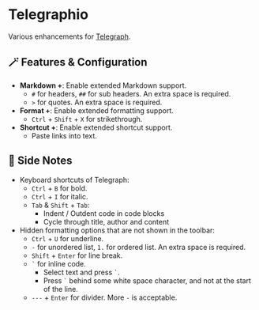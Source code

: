 # Telegraphio

Various enhancements for [Telegraph](https://telegra.ph/).

## 🪄 Features & Configuration

- **Markdown +**: Enable extended Markdown support.
    - `#` for headers, `##` for sub headers. An extra space is required.
    - `>` for quotes. An extra space is required.
- **Format +**: Enable extended formatting support.
    - `Ctrl` + `Shift` + `X` for strikethrough.
- **Shortcut +**: Enable extended shortcut support.
    - Paste links into text.

## 📖 Side Notes

- Keyboard shortcuts of Telegraph:
    - `Ctrl` + `B` for bold.
    - `Ctrl` + `I` for italic.
    - `Tab` & `Shift` + `Tab`:
        - Indent / Outdent code in code blocks
        - Cycle through title, author and content
- Hidden formatting options that are not shown in the toolbar:
    - `Ctrl` + `U` for underline.
    - `-` for unordered list, `1.` for ordered list. An extra space is required.
    - `Shift` + `Enter` for line break.
    - `` ` `` for inline code.
        - Select text and press `` ` ``.
        - Press `` ` `` behind some white space character, and not at the start of the line.
    - `---` + `Enter` for divider. More `-` is acceptable.
